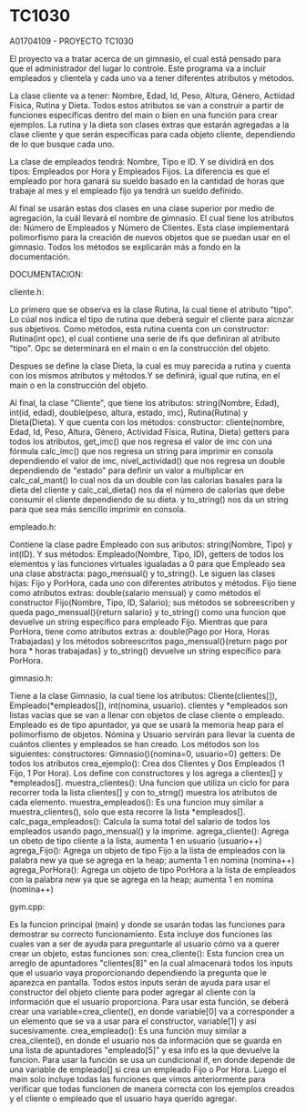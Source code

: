 # TC1030
A01704109 - PROYECTO TC1030 


El proyecto va a tratar acerca de un gimnasio, el cual está pensado para que el administrador del lugar lo controle. 
Este programa va a incluir empleados y clientela y cada uno va a tener diferentes atributos y métodos. 

La clase cliente va a tener: Nombre, Edad, Id, Peso, Altura, Género, Actiidad Física, Rutina y Dieta.
Todos estos atributos se van a construir a partir de funciones específicas dentro del main o bien en una función para crear ejemplos. 
La rutina y la dieta son clases extras que estarán agregadas a la clase cliente y que serán específicas para cada objeto cliente, dependiendo de lo que busque cada uno.

La clase de empleados tendrá: Nombre, Tipo e ID. Y se dividirá en dos tipos: Empleados por Hora y Empleados Fijos. La diferencia es que el empleado por hora ganará su sueldo basado en la cantidad de horas que trabaje al mes y el empleado fijo ya tendrá un sueldo definido.

Al final se usarán estas dos clases en una clase superior por medio de agregación, la cuál llevará el nombre de gimnasio. El cual tiene los atributos de: Número de Empleados y Número de Clientes. Esta clase implementará polimorfismo para la creación de nuevos objetos que se puedan usar en el gimnasio. Todos los métodos se explicarán más a fondo en la documentación.

DOCUMENTACION:

cliente.h:

   Lo primero que se observa es la clase Rutina, la cual tiene el atributo "tipo". Lo cúal nos indica el tipo de rutina que deberá seguir el cliente para alcnzar sus objetivos. Como métodos, esta rutina cuenta con un constructor: Rutina(int opc), el cual contiene una serie de ifs que definiran al atributo "tipo". Opc se determinará en el main o en la construcción del objeto.

  Despues se define la clase Dieta, la cual es muy parecida a rutina y cuenta con los mismos atributos y métodos.Y se definirá, igual que rutina, en el main o en la construcción del objeto.

Al final, la clase "Cliente", que tiene los atributos: string(Nombre, Edad), int(id, edad), double(peso, altura, estado, imc), Rutina(Rutina) y Dieta(Dieta). Y que cuenta con los métodos: 
  constructor: cliente(nombre, Edad, Id, Peso, Altura, Género, Actividad Física, Rutina, Dieta)
  getters para todos los atributos, get_imc() que nos regresa el valor de imc con una fórmula
  calc_imc() que nos regresa un string para imprimir en consola dependiendo el valor de imc, 
  nivel_actividad() que nos regresa un double dependiendo de "estado" para definir un valor a multiplicar en calc_cal_mant() lo cual nos da un double con las calorias basales para la dieta del cliente y calc_cal_dieta() nos da el número de calorías que debe consumir el cliente dependiendo de su dieta. 
  y to_string() nos da un string para que sea más sencillo imprimir en consola.


empleado.h:

  Contiene la clase padre Empleado con sus aributos: string(Nombre, Tipo) y int(ID). Y sus métodos: Empleado(Nombre, Tipo, ID), getters de todos los elementos y las funciones virtuales igualadas a 0 para que Empleado sea una clase abstracta: pago_mensual() y to_string(). Le siguen las clases hijas: Fijo y PorHora, cada uno con diferentes atributos y métodos. Fijo tiene como atributos extras: double(salario mensual) y como métodos el constructor Fijo(Nombre, Tipo, ID, Salario); sus métodos se sobreescriben y queda pago_mensual(){return salario} y to_string() como una funcion que devuelve un string específico para empleado Fijo. Mientras que para PorHora, tiene como atributos extras a: double(Pago por Hora, Horas Trabajadas) y los métodos sobreescritos pago_mensual(){return pago por hora * horas trabajadas} y to_string() devuelve un string específico para PorHora.


gimnasio.h:

  Tiene a la clase Gimnasio, la cual tiene los atributos: Cliente(clientes[]), Empleado(*empleados[]), int(nomina, usuario). clientes y *empleados son listas vacías que se van a llenar con objetos de clase cliente o empleado. Empleado es de tipo apuntador, ya que se usará la memoria heap para el polimorfismo de objetos. Nómina y Usuario servirán para llevar la cuenta de cuántos clientes y empleados se han creado. Los métodos son los siguientes:
  constructores: Gimnasio(){nomina=0, usuario=0}
  getters: De todos los atributos
  crea_ejemplo(): Crea dos Clientes y Dos Empleados (1 Fijo, 1 Por Hora). Los define con constructores y los agrega a clientes[] y *empleados[].
  muestra_clientes(): Una funcion que utiliza un ciclo for para recorrer toda la lista clientes[] y con to_strng() muestra los atributos de cada elemento.
  muestra_empleados(): Es una funcion muy similar a muestra_clientes(), solo que esta recorre la lista *empleados[].
  calc_paga_empleados(): Calcula la suma total del salario de todos los empleados usando pago_mensual() y la imprime.
  agrega_cliente(): Agrega un obeto de tipo cliente a la lista, aumenta 1 en usuario (usuario++)
  agrega_Fijo(): Agrega un objeto de tipo Fijo a la lista de empleados con la palabra new ya que se agrega en la heap; aumenta 1 en nomina (nomina++)
  agrega_PorHora(): Agrega un objeto de tipo PorHora a la lista de empleados con la palabra new ya que se agrega en la heap; aumenta 1 en nomina (nomina++)


gym.cpp:

  Es la funcion principal (main) y donde se usarán todas las funciones para demostrar su correcto funcionamiento. 
  Esta incluye dos funciones las cuales van a ser de ayuda para preguntarle al usuario cómo va a querer crear un objeto, estas funciones son:
  crea_cliente(): Esta funcion crea un arreglo de apuntadores "clientes[8]" en la cual almacenará todos los inputs que el usuario vaya proporcionando dependiendo la pregunta que le aparezca en pantalla. Todos estos inputs serán de ayuda para usar el constructor del objeto cliente para poder agregar al cliente con la información que el usuario proporciona. Para usar esta función, se deberá crear una variable=crea_cliente(), en donde variable[0] va a corresponder a un elemento que se va a usar para el constructor, variable[1] y así sucesivamente. 
  crea_empleado(): Es una función muy similar a crea_cliente(), en donde el usuario nos da información que se guarda en una lista de apuntadores "empleado[5]" y esa info es la que devuelve la funcion. Para usar la función se usa un cundicional if, en donde depende de una variable de empleado[] si crea un empleado Fijo o Por Hora.
  Luego el main solo incluye todas las funciones que vimos anteriormente para verificar que todas funcionen de manera correcta con los ejemplos creados y el cliente o empleado que el usuario haya querido agregar.
  
  
